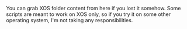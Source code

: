You can grab XOS folder content from here if you lost it somehow.
Some scripts are meant to work on XOS only, so if you try it on some other operating system, I'm not taking any responsibilities.
